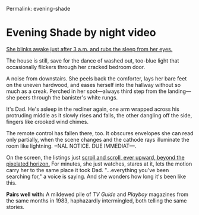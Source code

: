 Permalink: evening-shade

# Evening Shade by night video

[She blinks awake just after 3 a.m. and rubs the sleep from her eyes.](https://prevueguide.bandcamp.com/track/evening-shade)

The house is still, save for the dance of washed out, too-blue light that occasionally flickers through her cracked bedroom door.

A noise from downstairs. She peels back the comforter, lays her bare feet on the uneven hardwood, and eases herself into the hallway without so much as a creak. Perched in her spot—always third step from the landing—she peers through the banister's white rungs.

It's Dad. He's asleep in the recliner again, one arm wrapped across his protruding middle as it slowly rises and falls, the other dangling off the side, fingers like crooked wind chimes.

The remote control has fallen there, too. It obscures envelopes she can read only partially, when the scene changes and the cathode rays illuminate the room like lightning. ‒NAL NOTICE. DUE IMMEDIAT—.

On the screen, the listings just [scroll and scroll, ever upward, beyond the pixelated horizon.](https://youtu.be/LG5N4oe4t3E) For minutes, she just watches, stares at it, lets the motion carry her to the same place it took Dad. "...everything you've been searching for," a voice is saying. And she wonders how long it's been like this.

**Pairs well with:** A mildewed pile of *TV Guide* and *Playboy* magazines from the same months in 1983, haphazardly intermingled, both telling the same stories.

